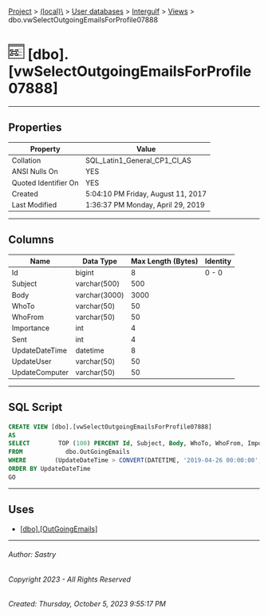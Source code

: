 #### 

[Project](../../../../index.md) > [(local)\\](../../../index.md) > [User databases](../../index.md) > [Intergulf](../index.md) > [Views](Views.md) > dbo.vwSelectOutgoingEmailsForProfile07888

# ![Views](../../../../Images/View32.png) [dbo].[vwSelectOutgoingEmailsForProfile07888]

---

## <a name="#properties"></a>Properties

| Property | Value |
|---|---|
| Collation | SQL_Latin1_General_CP1_CI_AS |
| ANSI Nulls On | YES |
| Quoted Identifier On | YES |
| Created | 5:04:10 PM Friday, August 11, 2017 |
| Last Modified | 1:36:37 PM Monday, April 29, 2019 |


---

## <a name="#columns"></a>Columns

| Name | Data Type | Max Length (Bytes) | Identity |
|---|---|---|---|
| Id | bigint | 8 | 0 - 0 |
| Subject | varchar(500) | 500 |  |
| Body | varchar(3000) | 3000 |  |
| WhoTo | varchar(50) | 50 |  |
| WhoFrom | varchar(50) | 50 |  |
| Importance | int | 4 |  |
| Sent | int | 4 |  |
| UpdateDateTime | datetime | 8 |  |
| UpdateUser | varchar(50) | 50 |  |
| UpdateComputer | varchar(50) | 50 |  |


---

## <a name="#sqlscript"></a>SQL Script

```sql
CREATE VIEW [dbo].[vwSelectOutgoingEmailsForProfile07888]
AS
SELECT        TOP (100) PERCENT Id, Subject, Body, WhoTo, WhoFrom, Importance, Sent, UpdateDateTime, UpdateUser, UpdateComputer
FROM            dbo.OutGoingEmails
WHERE        (UpdateDateTime > CONVERT(DATETIME, '2019-04-26 00:00:00', 102))
ORDER BY UpdateDateTime
GO

```


---

## <a name="#uses"></a>Uses

* [[dbo].[OutGoingEmails]](../Tables/dbo_OutGoingEmails.md)


---

###### Author:  Sastry

###### Copyright 2023 - All Rights Reserved

###### Created: Thursday, October 5, 2023 9:55:17 PM

